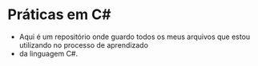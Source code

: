# Práticas em C#

- Aqui é um repositório onde guardo todos os meus arquivos que estou utilizando no processo de aprendizado
- da linguagem C#.
